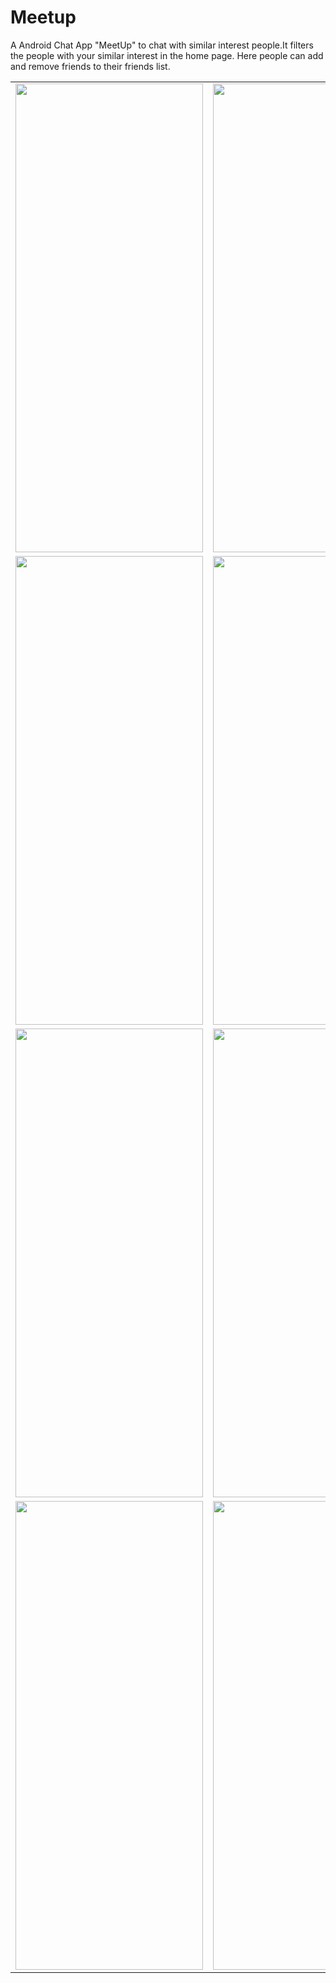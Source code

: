 # Meetup

A Android Chat App "MeetUp" to chat with similar interest people.It filters the people  with your similar interest in the home page. Here people can add and remove friends to their friends list.


<table>
  <tr>  
    <td><img src="https://github.com/user-attachments/assets/07dbc163-a7fb-4d21-8b36-8fc35d33e57c" width="300" height="750"></td>
    <td><img src="https://github.com/user-attachments/assets/a693a5c8-c004-4823-86ba-4dc042858c05" width="300" height="750"></td>
  </tr>
  <tr>
    <td><img src="https://github.com/user-attachments/assets/4e519af3-1fb5-449f-9087-ff9094b45b83" width="300" height="750"></td>
    <td><img src="https://github.com/user-attachments/assets/352f99fc-04aa-421d-b92d-193a0460c484" width="300" height="750"></td>
  </tr>
  <tr>
    <td><img src="https://github.com/user-attachments/assets/48a74dfe-0139-489e-9882-ce057ee14f57" width="300" height="750"></td>
    <td><img src="https://github.com/user-attachments/assets/bee0ba14-6982-4bbb-b5e4-710778815f0b" width="300" height="750"></td>
  </tr>
  <tr>
    <td><img src="https://github.com/user-attachments/assets/081daaa9-d319-4650-97b9-3d2b7608f04b" width="300" height="750"></td>
    <td><img src="https://github.com/user-attachments/assets/3667c9a7-a84e-4468-a212-96f4c4715d33" width="300" height="750"></td>
  </tr>
</table>
